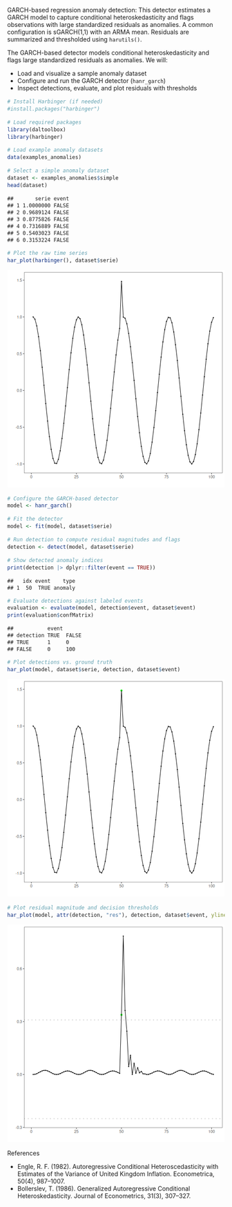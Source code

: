 GARCH-based regression anomaly detection: This detector estimates a GARCH model to capture conditional heteroskedasticity and flags observations with large standardized residuals as anomalies. A common configuration is sGARCH(1,1) with an ARMA mean. Residuals are summarized and thresholded using `harutils()`.

The GARCH-based detector models conditional heteroskedasticity and flags large standardized residuals as anomalies. We will:

- Load and visualize a sample anomaly dataset
- Configure and run the GARCH detector (`hanr_garch`)
- Inspect detections, evaluate, and plot residuals with thresholds


``` r
# Install Harbinger (if needed)
#install.packages("harbinger")
```


``` r
# Load required packages
library(daltoolbox)
library(harbinger) 
```


``` r
# Load example anomaly datasets
data(examples_anomalies)
```


``` r
# Select a simple anomaly dataset
dataset <- examples_anomalies$simple
head(dataset)
```

```
##       serie event
## 1 1.0000000 FALSE
## 2 0.9689124 FALSE
## 3 0.8775826 FALSE
## 4 0.7316889 FALSE
## 5 0.5403023 FALSE
## 6 0.3153224 FALSE
```


``` r
# Plot the raw time series
har_plot(harbinger(), dataset$serie)
```

![plot of chunk unnamed-chunk-5](fig/hanr_garch/unnamed-chunk-5-1.png)


``` r
# Configure the GARCH-based detector
model <- hanr_garch()
```


``` r
# Fit the detector
model <- fit(model, dataset$serie)
```


``` r
# Run detection to compute residual magnitudes and flags
detection <- detect(model, dataset$serie)
```


``` r
# Show detected anomaly indices
print(detection |> dplyr::filter(event == TRUE))
```

```
##   idx event    type
## 1  50  TRUE anomaly
```


``` r
# Evaluate detections against labeled events
evaluation <- evaluate(model, detection$event, dataset$event)
print(evaluation$confMatrix)
```

```
##           event      
## detection TRUE  FALSE
## TRUE      1     0    
## FALSE     0     100
```


``` r
# Plot detections vs. ground truth
har_plot(model, dataset$serie, detection, dataset$event)
```

![plot of chunk unnamed-chunk-11](fig/hanr_garch/unnamed-chunk-11-1.png)


``` r
# Plot residual magnitude and decision thresholds
har_plot(model, attr(detection, "res"), detection, dataset$event, yline = attr(detection, "threshold"))
```

![plot of chunk unnamed-chunk-12](fig/hanr_garch/unnamed-chunk-12-1.png)

References 
- Engle, R. F. (1982). Autoregressive Conditional Heteroscedasticity with Estimates of the Variance of United Kingdom Inflation. Econometrica, 50(4), 987–1007.
- Bollerslev, T. (1986). Generalized Autoregressive Conditional Heteroskedasticity. Journal of Econometrics, 31(3), 307–327.
